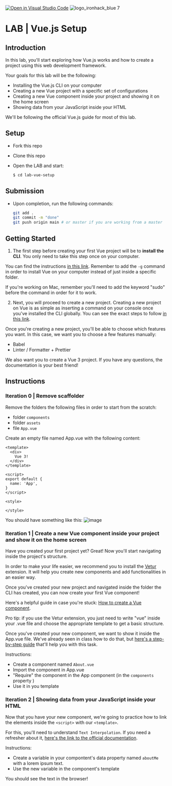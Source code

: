 [![Open in Visual Studio Code](https://classroom.github.com/assets/open-in-vscode-c66648af7eb3fe8bc4f294546bfd86ef473780cde1dea487d3c4ff354943c9ae.svg)](https://classroom.github.com/online_ide?assignment_repo_id=8290186&assignment_repo_type=AssignmentRepo)
![logo_ironhack_blue 7](https://user-images.githubusercontent.com/23629340/40541063-a07a0a8a-601a-11e8-91b5-2f13e4e6b441.png)

# LAB | Vue.js Setup

## Introduction

In this lab, you'll start exploring how Vue.js works and how to create a project using this web development framework.

Your goals for this lab will be the following:

- Installing the Vue.js CLI on your computer
- Creating a new Vue project with a specific set of configurations
- Creating a new Vue component inside your project and showing it on the home screen
- Showing data from your JavaScript inside your HTML

We'll be following the official Vue.js guide for most of this lab.

## Setup

- Fork this repo
- Clone this repo
- Open the LAB and start:

  ```bash
  $ cd lab-vue-setup
  ```

## Submission

- Upon completion, run the following commands:

  ```bash
  git add .
  git commit -m "done"
  git push origin main # or master if you are working from a master
  ```

## Getting Started

<!-- Installing the CLI -->

1. The first step before creating your first Vue project will be to **install the CLI**. You only need to take this step once on your computer.

You can find the instructions [in this link](https://cli.vuejs.org/guide/installation.html). Remember to add the `-g` command in order to install Vue on your computer instead of just inside a specific folder.

If you're working on Mac, remember you'll need to add the keyword "sudo" before the command in order for it to work.

<!-- ## Create a new Vue project -->

2. Next, you will proceed to create a new project. Creating a new project on Vue is as simple as inserting a command on your console once you've installed the CLI globally. You can see the exact steps to follow [in this link](https://cli.vuejs.org/guide/installation.html).

Once you're creating a new project, you'll be able to choose which features you want. In this case, we want you to choose a few features manually:

- Babel
- Linter / Formatter + Prettier

We also want you to create a Vue 3 project. If you have any questions, the documentation is your best friend!

## Instructions

### Iteration 0 | Remove scaffolder

Remove the folders the following files in order to start from the scratch:

- folder `components`
- folder `assets`
- file `App.vue`

Create an empty file named App.vue with the following content: 

```
<template>
  <div>
    Vue 3!
  </div>
</template>

<script>
export default {
  name: 'App',
}
</script>

<style>

</style>

```

You should have something like this:
![image](https://user-images.githubusercontent.com/108828282/186917079-bfc29e92-0d22-43ba-82cc-3aec62695c14.png)


### Iteration 1 | Create a new Vue component inside your project and show it on the home screen

Have you created your first project yet? Great! Now you'll start navigating inside the project's structure.

In order to make your life easier, we recommend you to install the [Vetur](https://marketplace.visualstudio.com/items?itemName=octref.vetur) extension. It will help you create new components and add functionalities in an easier way.

Once you've created your new project and navigated inside the folder the CLI has created, you can now create your first Vue component!

Here's a helpful guide in case you're stuck: [How to create a Vue component](https://developer.mozilla.org/en-US/docs/Learn/Tools_and_testing/Client-side_JavaScript_frameworks/Vue_first_component).

Pro tip: if you use the Vetur extension, you just need to write "vue" inside your .vue file and choose the appropriate template to get a basic structure.

Once you've created your new component, we want to show it inside the App.vue file. We've already seen in class how to do that, but [here's a step-by-step guide](https://flaviocopes.com/vue-import-component/) that'll help you with this task.

Instructions:

- Create a component named `About.vue`
- Import the component in App.vue
- "Require" the component in the App component (in the `components` property )
- Use it in you template

### Iteration 2 | Showing data from your JavaScript inside your HTML

Now that you have your new component, we're going to practice how to link the elements inside the `<script>` with our `<template>`.

For this, you'll need to understand `Text Interpolation`. If you need a refresher about it, [here's the link to the official documentation](https://vuejs.org/guide/essentials/template-syntax.html#text-interpolation).

Instructions:

- Create a variable in your compontent's data property named `aboutMe` with a lorem ipsum text.
- Use the new variable in the component's template

You should see the text in the browser!